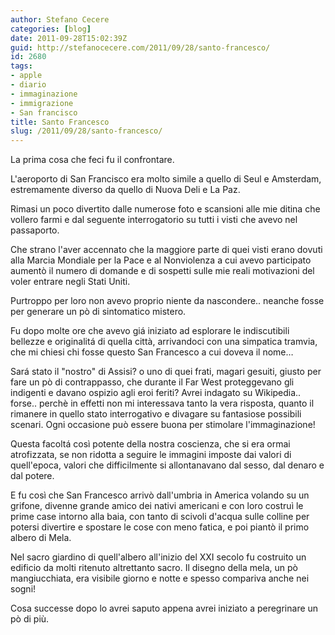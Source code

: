 ```yaml
---
author: Stefano Cecere
categories: [blog]
date: 2011-09-28T15:02:39Z
guid: http://stefanocecere.com/2011/09/28/santo-francesco/
id: 2680
tags:
- apple
- diario
- immaginazione
- immigrazione
- San francisco
title: Santo Francesco
slug: /2011/09/28/santo-francesco/
---
```


La prima cosa che feci fu il confrontare.
  
L'aeroporto di San Francisco era molto simile a quello di Seul e Amsterdam, estremamente diverso da quello di Nuova Deli e La Paz.
  
Rimasi un poco divertito dalle numerose foto e scansioni alle mie ditina che vollero farmi e dal seguente interrogatorio su tutti i visti che avevo nel passaporto.
  
Che strano l'aver accennato che la maggiore parte di quei visti erano dovuti alla Marcia Mondiale per la Pace e al Nonviolenza a cui avevo participato aumentò il numero di domande e di sospetti sulle mie reali motivazioni del voler entrare negli Stati Uniti.
  
Purtroppo per loro non avevo proprio niente da nascondere.. neanche fosse per generare un pò di sintomatico mistero.
  
Fu dopo molte ore che avevo giá iniziato ad esplorare le indiscutibili bellezze e originalitá di quella città, arrivandoci con una simpatica tramvia, che mi chiesi chi fosse questo San Francesco a cui doveva il nome…
  
Sará stato il "nostro" di Assisi? o uno di quei frati, magari gesuiti, giusto per fare un pò di contrappasso, che durante il Far West proteggevano gli indigenti e davano ospizio agli eroi feriti? Avrei indagato su Wikipedia.. forse.. perchè in effetti non mi interessava tanto la vera risposta, quanto il rimanere in quello stato interrogativo e divagare su fantasiose possibili scenari. Ogni occasione può essere buona per stimolare l'immaginazione!
  
Questa facoltá così potente della nostra coscienza, che si era ormai atrofizzata, se non ridotta a seguire le immagini imposte dai valori di quell'epoca, valori che difficilmente si allontanavano dal sesso, dal denaro e dal potere.
  
E fu così che San Francesco arrivò dall'umbria in America volando su un grifone, divenne grande amico dei nativi americani e con loro costruì le prime case intorno alla baia, con tanto di scivoli d'acqua sulle colline per potersi divertire e spostare le cose con meno fatica, e poi piantò il primo albero di Mela.
  
Nel sacro giardino di quell'albero all'inizio del XXI secolo fu costruito un edificio da molti ritenuto altrettanto sacro. Il disegno della mela, un pò mangiucchiata, era visibile giorno e notte e spesso compariva anche nei sogni!
  
Cosa successe dopo lo avrei saputo appena avrei iniziato a peregrinare un pò di più.